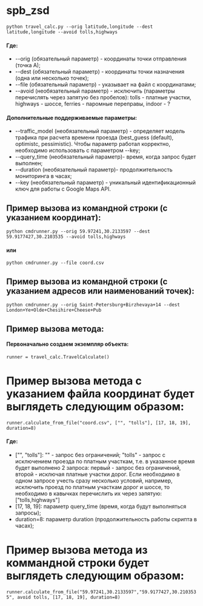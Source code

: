 # spb_zsd
`python travel_calс.py --orig latitude,longitude --dest latitude,longitude --avoid tolls,highways`

#### Где:
* --orig (обязательный параметр) - координаты точки отправления (точка А);
* --dest (обязательный параметр) - координаты точки назначения (одна или несколько точек);
* --file (обязательный параметр) - указывает на файл с координатами;
* --avoid (необязательный параметр) - исключить (параметры перечислять через запятую без пробелов): tolls - платные участки, highways - шоссе, ferries - паромные переправы, indoor - ?

#### Дополнительные поддерживаемые параметры:
* --traffic_model (необязательный параметр) - определяет модель трафика при расчета времени проезда (best_guess (default), optimistc, pessimistic). Чтобы параметр работал корректно, необходимо использовать с параметром --key;
* --query_time (необязательный параметр)- время, когда запрос будет выполнен;
* --duration (необязательный параметр)- продолжительность мониторинга в часах;
* --key (необязательный параметр) - уникальный идентификационный ключ для работы с Google Maps API.
	
## Пример вызова из командной строки (с указанием координат):
`python cmdrunner.py --orig 59.97241,30.2133597 --dest 59.9177427,30.2103535 --avoid tolls,highways`
#### или
`python cmdrunner.py --file coord.csv`

## Пример вызова из командной строки (с указанием адресов или наименований точек):
`python cmdrunner.py --orig Saint-Petersburg+Birzhevaya+14 --dest London+Ye+Olde+Chesihire+Cheese+Pub`

## Пример вызова метода:
#### Первоначально создаем экземпляр объекта:
`runner = travel_calc.TravelCalculate()`

# Пример вызова метода с указанием файла координат будет выглядеть следующим образом:
`runner.calculate_from_file("coord.csv", ["", "tolls"], [17, 18, 19], duration=8)`

#### Где:
* ["", "tolls"]: "" - запрос без ограничений; "tolls" - запрос с исключением проезда по платным участкам, т.е. в указанное время будет выполнено 2 запроса: первый - запрос без ограничений, второй - исключая платные участки дорог. Если необходимо в одном запросе учесть сразу несколько условий, например, исключить проезд по платным участкам дорог и шоссе, то необходимо в кавычках перечислить их через запятую: ["tolls,highways"]
* [17, 18, 19]: параметр query_time (время, когда будут выполняться запросы);
* duration=8: параметр duration (продолжительность работы скрипта в часах);

# Пример вызова метода из коммандной строки будет выглядеть следующим образом:
`runner.calculate_from_file("59.97241,30.2133597","59.9177427,30.2103535", avoid tolls, [17, 18, 19], duration=8)`